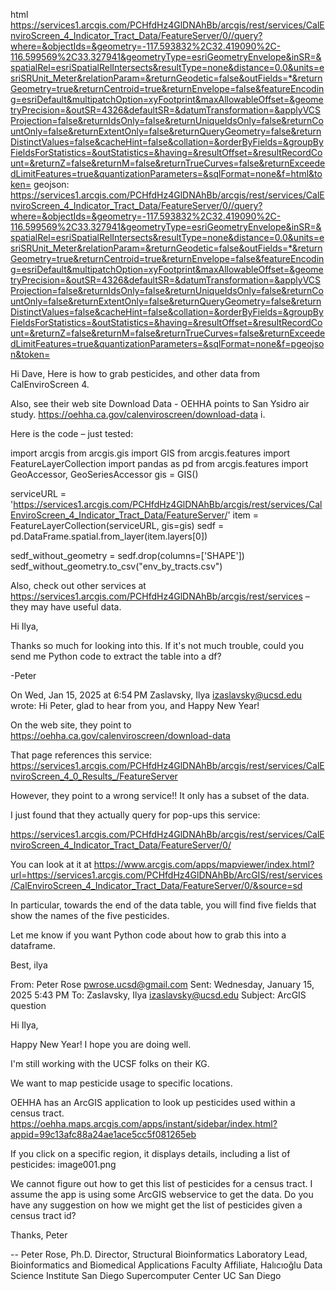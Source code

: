 
html
https://services1.arcgis.com/PCHfdHz4GlDNAhBb/arcgis/rest/services/CalEnviroScreen_4_Indicator_Tract_Data/FeatureServer/0//query?where=&objectIds=&geometry=-117.593832%2C32.419090%2C-116.599569%2C33.327941&geometryType=esriGeometryEnvelope&inSR=&spatialRel=esriSpatialRelIntersects&resultType=none&distance=0.0&units=esriSRUnit_Meter&relationParam=&returnGeodetic=false&outFields=*&returnGeometry=true&returnCentroid=true&returnEnvelope=false&featureEncoding=esriDefault&multipatchOption=xyFootprint&maxAllowableOffset=&geometryPrecision=&outSR=4326&defaultSR=&datumTransformation=&applyVCSProjection=false&returnIdsOnly=false&returnUniqueIdsOnly=false&returnCountOnly=false&returnExtentOnly=false&returnQueryGeometry=false&returnDistinctValues=false&cacheHint=false&collation=&orderByFields=&groupByFieldsForStatistics=&outStatistics=&having=&resultOffset=&resultRecordCount=&returnZ=false&returnM=false&returnTrueCurves=false&returnExceededLimitFeatures=true&quantizationParameters=&sqlFormat=none&f=html&token=
geojson:
https://services1.arcgis.com/PCHfdHz4GlDNAhBb/arcgis/rest/services/CalEnviroScreen_4_Indicator_Tract_Data/FeatureServer/0//query?where=&objectIds=&geometry=-117.593832%2C32.419090%2C-116.599569%2C33.327941&geometryType=esriGeometryEnvelope&inSR=&spatialRel=esriSpatialRelIntersects&resultType=none&distance=0.0&units=esriSRUnit_Meter&relationParam=&returnGeodetic=false&outFields=*&returnGeometry=true&returnCentroid=true&returnEnvelope=false&featureEncoding=esriDefault&multipatchOption=xyFootprint&maxAllowableOffset=&geometryPrecision=&outSR=4326&defaultSR=&datumTransformation=&applyVCSProjection=false&returnIdsOnly=false&returnUniqueIdsOnly=false&returnCountOnly=false&returnExtentOnly=false&returnQueryGeometry=false&returnDistinctValues=false&cacheHint=false&collation=&orderByFields=&groupByFieldsForStatistics=&outStatistics=&having=&resultOffset=&resultRecordCount=&returnZ=false&returnM=false&returnTrueCurves=false&returnExceededLimitFeatures=true&quantizationParameters=&sqlFormat=none&f=pgeojson&token=

Hi Dave,
Here is how to grab pesticides, and other data from CalEnviroScreen 4.
 
Also, see their web site Download Data - OEHHA points to San Ysidro air study.
 https://oehha.ca.gov/calenviroscreen/download-data
i.
 
 
Here is the code – just tested:
 
import arcgis
from arcgis.gis import GIS
from arcgis.features import FeatureLayerCollection
import pandas as pd
from arcgis.features import GeoAccessor, GeoSeriesAccessor
gis = GIS()
 
serviceURL =  'https://services1.arcgis.com/PCHfdHz4GlDNAhBb/arcgis/rest/services/CalEnviroScreen_4_Indicator_Tract_Data/FeatureServer/'
item = FeatureLayerCollection(serviceURL, gis=gis)
sedf = pd.DataFrame.spatial.from_layer(item.layers[0])
 
sedf_without_geometry = sedf.drop(columns=['SHAPE'])
sedf_without_geometry.to_csv("env_by_tracts.csv")
 
Also, check out other services at https://services1.arcgis.com/PCHfdHz4GlDNAhBb/arcgis/rest/services – they may have useful data.
 

Hi Ilya,
 
Thanks so much for looking into this. If it's not much trouble, could you send me Python code to extract the table into a df?
 
-Peter
 
On Wed, Jan 15, 2025 at 6:54 PM Zaslavsky, Ilya <izaslavsky@ucsd.edu> wrote:
Hi Peter, glad to hear from you, and Happy New Year!
 
On the web site, they point to https://oehha.ca.gov/calenviroscreen/download-data
 
That page references this service:
https://services1.arcgis.com/PCHfdHz4GlDNAhBb/arcgis/rest/services/CalEnviroScreen_4_0_Results_/FeatureServer
 
However, they point to a wrong service!! It only has a subset of the data.
 
I just found that they actually query for pop-ups this service:
 
https://services1.arcgis.com/PCHfdHz4GlDNAhBb/arcgis/rest/services/CalEnviroScreen_4_Indicator_Tract_Data/FeatureServer/0/
 
You can look at it at https://www.arcgis.com/apps/mapviewer/index.html?url=https://services1.arcgis.com/PCHfdHz4GlDNAhBb/ArcGIS/rest/services/CalEnviroScreen_4_Indicator_Tract_Data/FeatureServer/0/&source=sd
 
In particular, towards the end of the data table, you will find five fields that show the names of the five pesticides.
 
Let me know if you want Python code about how to grab this into a dataframe.
 
Best,
ilya
 
 
 
From: Peter Rose <pwrose.ucsd@gmail.com>
Sent: Wednesday, January 15, 2025 5:43 PM
To: Zaslavsky, Ilya <izaslavsky@ucsd.edu>
Subject: ArcGIS question
 
Hi Ilya,
 
Happy New Year! I hope you are doing well.
 
I'm still working with the UCSF folks on their KG.
 
We want to map pesticide usage to specific locations.
 
OEHHA has an ArcGIS application to look up pesticides used within a census tract.
https://oehha.maps.arcgis.com/apps/instant/sidebar/index.html?appid=99c13afc88a24ae1ace5cc5f081265eb
 
If you click on a specific region, it displays details, including a list of pesticides:
image001.png
 
We cannot figure out how to get this list of pesticides for a census tract. I assume the app is using some ArcGIS webservice to get the data. Do you have any suggestion on how we might get the list of pesticides given a census tract id?
 
Thanks,
Peter
 


--
Peter Rose, Ph.D.
Director, Structural Bioinformatics Laboratory
Lead, Bioinformatics and Biomedical Applications
Faculty Affiliate, Halıcıoğlu Data Science Institute
San Diego Supercomputer Center
UC San Diego
